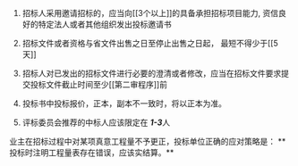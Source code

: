 1. 招标人采用邀请招标的，应当向[[3个以上]]的具备承担招标项目能力, 资信良好的特定法人或者其他组织发出投标邀请书

2. 招标文件或者资格与省文件出售之日至停止出售之日起，
最短不得少于[[5天]]

3. 招标人对已发出的招标文件进行必要的澄清或者修改，应当在招标文件要求提交投标文件截止时间至少[[第二审程序]]前

4. 投标书中投标报价，正本，副本不一致时，将以正本为准。
5. 评标委员会推荐的中标人应该限定在 ***1-3***人


业主在招标过程中对某项真意工程量不予更正，投标单位正确的应对策略是：
** 投标时注明工程量表存在错误，应该实结算。**
